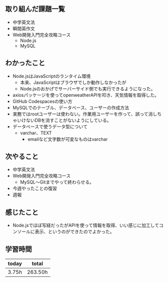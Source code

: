 ## 取り組んだ課題一覧

- 中学英文法
- 瞬間英作文
- Web開発入門完全攻略コース
	- Node.js
	- MySQL
## わかったこと

- Node.jsはJavaScriptのランタイム環境
	- 本来、JavaScriptはブラウザでしか動作しなかったが
	- Node.jsのおかげでサーバーサイド側でも実行できるようになった。
- axiosパッケージを使ってopenweatherAPIを叩き、天気情報を取得した。
- GitHub Codespacesの使い方
- MySQLでのテーブル、データベース、ユーザーの作成方法
- 実務ではrootユーザーは使わない。作業用ユーザーを作って、誤って消しちゃいけないDBを消すことがないようにしている。
- データベースで使うデータ型について
	- varchar、TEXT
		- emailなど文字数が可変なものはvarchar
## 次やること

- 中学英文法
- Web開発入門完全攻略コース
	- MySQL〜Gitまでやって終わらせる。
- 今週やったことの復習
- 週報
## 感じたこと

- Node.jsでほぼ写経だったがAPIを使って情報を取得、いい感じに加工してコンソールに表示、というのができたのでよかった。
## 学習時間

| today | total   |
| ----- | ------- |
| 3.75h | 263.50h |
